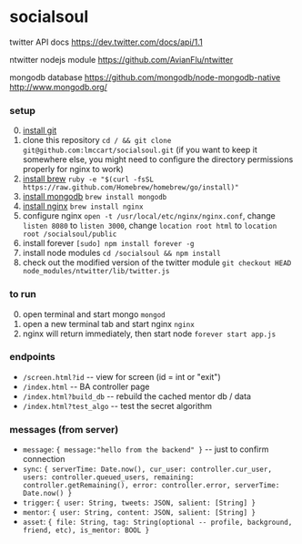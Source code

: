 socialsoul
==========

twitter API docs
https://dev.twitter.com/docs/api/1.1

ntwitter nodejs module
https://github.com/AvianFlu/ntwitter

mongodb database
https://github.com/mongodb/node-mongodb-native
http://www.mongodb.org/

### setup

0. [install git](http://git-scm.com/downloads)
0. clone this repository `cd / && git clone git@github.com:lmccart/socialsoul.git` (if you want to keep it somewhere else, you might need to configure the directory permissions properly for nginx to work)
0. [install brew](http://brew.sh/) `ruby -e "$(curl -fsSL https://raw.github.com/Homebrew/homebrew/go/install)"`
0. [install mongodb](http://docs.mongodb.org/manual/tutorial/install-mongodb-on-os-x/) `brew install mongodb`
0. [install nginx](http://learnaholic.me/2012/10/10/installing-nginx-in-mac-os-x-mountain-lion/) `brew install nginx`
0. configure nginx `open -t /usr/local/etc/nginx/nginx.conf`, change `listen 8080` to `listen 3000`, change `location root html` to `location root /socialsoul/public`
0. install forever `[sudo] npm install forever -g`
0. install node modules `cd /socialsoul && npm install`
0. check out the modified version of the twitter module `git checkout HEAD node_modules/ntwitter/lib/twitter.js`

### to run
0. open terminal and start mongo `mongod`
0. open a new terminal tab and start nginx `nginx`
0. nginx will return immediately, then start node `forever start app.js`

### endpoints

* ```/screen.html?id``` -- view for screen (id = int or "exit")
* ```/index.html``` -- BA controller page
* ```/index.html?build_db``` -- rebuild the cached mentor db / data
* ```/index.html?test_algo``` -- test the secret algorithm



### messages (from server)

* `message`: `{ message:"hello from the backend" }` -- just to confirm connection
* `sync`: `{ serverTime: Date.now(), cur_user: controller.cur_user, users: controller.queued_users, remaining: controller.getRemaining(), error: controller.error, serverTime: Date.now() }`
* `trigger`: `{ user: String, tweets: JSON, salient: [String] }`
* `mentor`: `{ user: String, content: JSON, salient: [String] }`
* `asset`: `{ file: String, tag: String(optional -- profile, background, friend, etc), is_mentor: BOOL }`






